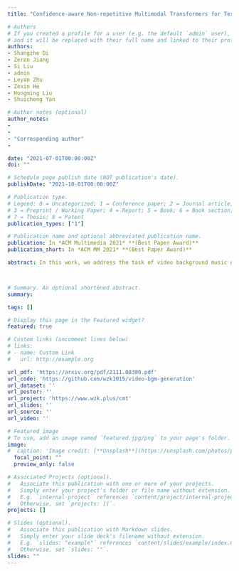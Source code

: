 ```yaml
---
title: "Confidence-aware Non-repetitive Multimodal Transformers for TextCaps"

# Authors
# If you created a profile for a user (e.g. the default `admin` user), write the username (folder name) here 
# and it will be replaced with their full name and linked to their profile.
authors:
- Shangzhe Di
- Zeren Jiang
- Si Liu
- admin
- Leyan Zhu
- Zexin He
- Hongming Liu
- Shuicheng Yan

# Author notes (optional)
author_notes:
- 
- 
- "Corresponding author"
- 

date: "2021-07-01T00:00:00Z"
doi: ""

# Schedule page publish date (NOT publication's date).
publishDate: "2021-10-01T00:00:00Z"

# Publication type.
# Legend: 0 = Uncategorized; 1 = Conference paper; 2 = Journal article;
# 3 = Preprint / Working Paper; 4 = Report; 5 = Book; 6 = Book section;
# 7 = Thesis; 8 = Patent
publication_types: ["1"]

# Publication name and optional abbreviated publication name.
publication: In *ACM Multimedia 2021* **(Best Paper Award)**
publication_short: In *ACM MM 2021* **(Best Paper Award)**

abstract: In this work, we address the task of video background music generation. Some previous works achieve effective music generation but are unable to generate melodious music specifically for a given video, and none of them considers the video-music rhythmic consistency. To generate the background music that well matches the given video, we first establish the rhythmic relationships between video and background music. In particular, we connect timing, motion speed, and motion saliency from video with beat, simu-note density, and simu-note strength from music, respectively. We then propose CMT, a Controllable Music Transformer that enables the local control of the aforementioned rhythmic features, as well as the global control of the music genre and the used instrument specified by users. Objective and subjective evaluations show that the generated background music has achieved satisfactory compatibility with the input videos, and at the same time, impressive music quality.



# Summary. An optional shortened abstract.
summary: 

tags: []

# Display this page in the Featured widget?
featured: true

# Custom links (uncomment lines below)
# links:
# - name: Custom Link
#   url: http://example.org

url_pdf: 'https://arxiv.org/pdf/2111.08380.pdf'
url_code: 'https://github.com/wzk1015/video-bgm-generation'
url_dataset: ''
url_poster: ''
url_project: 'https://www.wzk.plus/cmt'
url_slides: ''
url_source: ''
url_video: ''

# Featured image
# To use, add an image named `featured.jpg/png` to your page's folder. 
image:
#  caption: 'Image credit: [**Unsplash**](https://unsplash.com/photos/pLCdAaMFLTE)'
  focal_point: ""
  preview_only: false

# Associated Projects (optional).
#   Associate this publication with one or more of your projects.
#   Simply enter your project's folder or file name without extension.
#   E.g. `internal-project` references `content/project/internal-project/index.md`.
#   Otherwise, set `projects: []`.
projects: []

# Slides (optional).
#   Associate this publication with Markdown slides.
#   Simply enter your slide deck's filename without extension.
#   E.g. `slides: "example"` references `content/slides/example/index.md`.
#   Otherwise, set `slides: ""`.
slides: ""
---
```


